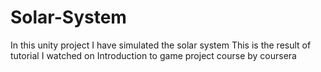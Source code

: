 # Solar-System
In this unity project I have simulated the solar system
This is the result of tutorial I watched on Introduction to game project course by coursera

